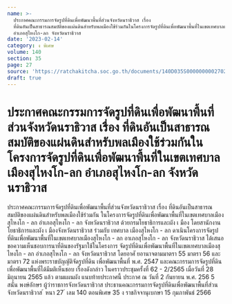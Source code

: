 ```yaml
---
name: >-
  ประกาศคณะกรรมการจัดรูปที่ดินเพื่อพัฒนาพื้นที่ส่วนจังหวัดนราธิวาส เรื่อง
  ที่ดินอันเป็นสาธารณสมบัติของแผ่นดินสำหรับพลเมืองใช้ร่วมกันในโครงการจัดรูปที่ดินเพื่อพัฒนาพื้นที่ในเขตเทศบาลเมืองสุไหงโก-ลก
  อำเภอสุไหงโก-ลก จังหวัดนราธิวาส
date: '2023-02-14'
category: ง พิเศษ
volume: 140
section: 35
page: 27
source: 'https://ratchakitcha.soc.go.th/documents/140D035S0000000002702.pdf'
draft: true
---
```


# ประกาศคณะกรรมการจัดรูปที่ดินเพื่อพัฒนาพื้นที่ส่วนจังหวัดนราธิวาส เรื่อง ที่ดินอันเป็นสาธารณสมบัติของแผ่นดินสำหรับพลเมืองใช้ร่วมกันในโครงการจัดรูปที่ดินเพื่อพัฒนาพื้นที่ในเขตเทศบาลเมืองสุไหงโก-ลก อำเภอสุไหงโก-ลก จังหวัดนราธิวาส

ประกาศคณะกรรมการจัดรูปที่ดินเพื่อพัฒนาพื้นที่ส่วนจังหวัดนราธิวาส เรื่อง ที่ดินอันเป็นสาธารณสมบัติของแผ่นดินสำหรับพลเมืองใช้ร่วมกัน ในโครงการจัดรูปที่ดินเพื่อพัฒนาพื้นที่ในเขตเทศบาลเมืองสุไหงโก - ลก อำเภอสุไหงโก - ลก จังหวัดนราธิวาส ด้วยกรมโยธาธิการและผัง เ มือง โดยสานักงานโยธาธิการและผัง เ มืองจังหวัดนราธิวาส ร่วมกับ เทศบาล เมืองสุไหงโก - ลก ดาเนินโครงการจัดรูปที่ดินเพื่อพัฒนาพื้นที่ในเขตเทศบาลเมืองสุไหงโก - ลก อาเภอสุไหงโก - ลก จังหวัดนราธิวาส ได้เสนอขอความเห็นชอบการนาที่ดินของรัฐมาใช้ในโครงการ จัดรูปที่ดินเพื่อพัฒนาพื้นที่ในเขตเทศบาลเมืองสุไหงโก - ลก อำเภอสุไหงโก - ลก จังหวัดนราธิวาส โดยอาศั ยอานาจตามมาตรา 55 มาตรา 56 และมาตรา 72 แห่งพระราชบัญญัติจัดรูปที่ดิน เพื่อพัฒนาพื้นที่ พ.ศ. 2547 และคณะกรรมการจัดรูปที่ดินเพื่อพัฒนาพื้นที่ได้มีมติเห็นชอบ เรื่องดังกล่าว ในคราวประชุมครั้งที่ 62 - 2/2565 เมื่อวันที่ 28 มิถุนายน 2565 แล้ว ตามแผนผัง แนบท้ายประกาศนี้ ประกาศ ณ วันที่ 2 กันยายน พ.ศ. 256 5 สนั่น พงษ์อักษร ผู้ว่าราชการจังหวัดนราธิวาส ประธานคณะกรรมการจัดรูปที่ดินเพื่อพัฒนาพื้นที่ส่วนจังหวัดนราธิวาส ้ หนา 27 ่ เลม 140 ตอนพิเศษ 35 ง ราชกิจจานุเบกษา 15 กุมภาพันธ์ 2566

